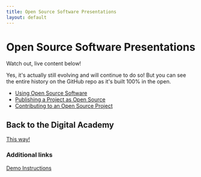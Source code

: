 ```yaml
---
title: Open Source Software Presentations
layout: default
---
```

# Open Source Software Presentations

Watch out, live content below! 

Yes, it's actually still evolving and will continue to do so!
But you can see the entire history on the GitHub repo as it's built 100% in the open.

* [Using Open Source Software](using/index.html)
* [Publishing a Project as Open Source](publishing/index.html)
* [Contributing to an Open Source Project](contributions/index.html)

## Back to the Digital Academy

[This way!](https://github.com/CSPS-EFPC-DAAN/DevOps)

### Additional links

[Demo Instructions](instructions.html)